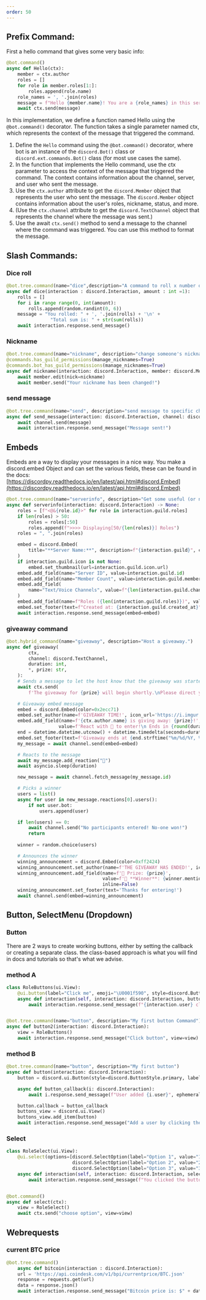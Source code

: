 ```yaml
---
order: 50
--- 
```

 ##   Prefix Command: 
First a hello command that gives some very basic info:
```py
@bot.command()
async def Hello(ctx):
    member = ctx.author
    roles = []
    for role in member.roles[1:]:
        roles.append(role.name)
    role_names = ', '.join(roles)
    message = f"Hello {member.name}! You are a {role_names} in this server."
    await ctx.send(message)
```
In this implementation, we define a function named Hello using the `@bot.command()` decorator. The function takes a single parameter named ctx, which represents the context of the message that triggered the command.

1. Define the `Hello` command using the `@bot.command()` decorator, where bot is an instance of the `discord.Bot()` class or `discord.ext.commands.Bot()` class (for most use cases the same).
2. In the function that implements the Hello command, use the ctx parameter to access the context of the message that triggered the command. The context contains information about the channel, server, and user who sent the message.
3. Use the `ctx.author` attribute to get the `discord.Member` object that represents the user who sent the message. The `discord.Member` object contains information about the user's roles, nickname, status, and more.
4. (Use the `ctx.channel` attribute to get the `discord.TextChannel` object that represents the channel where the message was sent.)
5. Use the await `ctx.send()` method to send a message to the channel where the command was triggered. You can use this method to format the message.


 ##    Slash Commands:
### Dice roll
```py
@bot.tree.command(name="dice",description="A command to roll x number of dice")
async def dice(interaction : discord.Interaction, amount : int =1):
    rolls = []
    for i in range range(0, int(amount):
        rolls.append(random.randint(0, 6))
    message = "You rolled: " + ', '.join(rolls) + '\n' +
                "Total sum is: " + str(sum(rolls))
    await interaction.response.send_message()
``` 
###  Nickname
```py
@bot.tree.command(name="nickname", description="change someone's nickname")
@commands.has_guild_permissions(manage_nicknames=True)
@commands.bot_has_guild_permissions(manage_nicknames=True)
async def nickname(interaction: discord.Interaction, member: discord.Member, nickname: str):
    await member.edit(nick=nickname)
    await member.send("Your nickname has been changed!")
```
### send message
```py
@bot.tree.command(name="send", description="send message to specific channel")
async def send_message(interaction: discord.Interaction, channel: discord.TextChannel, message: str):
    await channel.send(message)
    await interaction.response.send_message("Message sent!")
```

## Embeds
 Embeds are a way to display your messages in a nice way.
 You make a discord.embed Object and can set the various fields, these can be found in the docs: 
[https://discordpy.readthedocs.io/en/latest/api.html#discord.Embed](https://discordpy.readthedocs.io/en/latest/api.html#discord.Embed)

```py
@bot.tree.command(name="serverinfo", description="Get some useful (or not) information about the server.")
async def serverinfo(interaction: discord.Interaction) -> None:
    roles = [f"<@&{role.id}>" for role in interaction.guild.roles]
    if len(roles) > 50:
        roles = roles[:50]
        roles.append(f">>>> Displaying[50/{len(roles)}] Roles")
    roles = ", ".join(roles)

    embed = discord.Embed(
        title="**Server Name:**", description=f"{interaction.guild}", color=0x9C84EF
    )
    if interaction.guild.icon is not None:
        embed.set_thumbnail(url=interaction.guild.icon.url)
    embed.add_field(name="Server ID", value=interaction.guild.id)
    embed.add_field(name="Member Count", value=interaction.guild.member_count)
    embed.add_field(
        name="Text/Voice Channels", value=f"{len(interaction.guild.channels)}"
    )
    embed.add_field(name=f"Roles ({len(interaction.guild.roles)})", value=roles)
    embed.set_footer(text=f"Created at: {interaction.guild.created_at}")
    await interaction.response.send_message(embed=embed)
```

### giveaway command
```py
@bot.hybrid_command(name="giveaway", description="Host a giveaway.")
async def giveaway(
        ctx,
        channel: discord.TextChannel,
        duration: int,
        *, prize: str,
    ):
    # Sends a message to let the host know that the giveaway was started properly
    await ctx.send(
        f'The giveaway for {prize} will begin shortly.\nPlease direct your attention to {channel.mention}, this giveaway will end in {duration} seconds.')

    # Giveaway embed message
    embed = discord.Embed(color=0x2ecc71)
    embed.set_author(name=f'GIVEAWAY TIME!', icon_url='https://i.imgur.com/VaX0pfM.png')
    embed.add_field(name=f'{ctx.author.name} is giving away: {prize}!',
                   value=f'React with 🎉 to enter!\n Ends in {round(duration / 60, 2)} minutes!', inline=False)
    end = datetime.datetime.utcnow() + datetime.timedelta(seconds=duration)
    embed.set_footer(text=f'Giveaway ends at {end.strftime("%m/%d/%Y, %H:%M")} UTC!')
    my_message = await channel.send(embed=embed)

    # Reacts to the message
    await my_message.add_reaction("🎉")
    await asyncio.sleep(duration)

    new_message = await channel.fetch_message(my_message.id)

    # Picks a winner
    users = list()
    async for user in new_message.reactions[0].users():
        if not user.bot:
            users.append(user)

    if len(users) == 0:
        await channel.send("No participants entered! No-one won!")
        return
    
    winner = random.choice(users)

    # Announces the winner
    winning_announcement = discord.Embed(color=0xff2424)
    winning_announcement.set_author(name=f'THE GIVEAWAY HAS ENDED!', icon_url='https://i.imgur.com/DDric14.png')
    winning_announcement.add_field(name=f'🎉 Prize: {prize}',
                                   value=f'🥳 **Winner**: {winner.mention}\n 🎫 **Number of Entrants**: {len(users)}',
                                   inline=False)
    winning_announcement.set_footer(text='Thanks for entering!')
    await channel.send(embed=winning_announcement)
```
    
## Button, SelectMenu (Dropdown)
### Button
There are 2 ways to create working buttons, either by setting the callback or creating a separate class. the class-based approach is what you will find in docs and tutorials so that's what we advise.
### method A
```py
class RoleButtons(ui.View):
    @ui.button(label="Click me", emoji="\U0001f590", style=discord.ButtonStyle.blurple)
    async def interaction(self, interaction: discord.Interaction, button: discord.Button):
        await interaction.response.send_message(f"{interaction.user} clicked the button")


@bot.tree.command(name="button", description="My first button Command")
async def button2(interaction: discord.Interaction):
    view = RoleButtons()
    await interaction.response.send_message("Click button", view=view)
```
### method B
```py
@bot.tree.command(name="button", description="My first button")
async def button(interaction: discord.Interaction):
    button = discord.ui.Button(style=discord.ButtonStyle.primary, label="Add a user")

    async def button_callback(i: discord.Interaction):
        await i.response.send_message(f"User added {i.user}", ephemeral=True)

    button.callback = button_callback
    buttons_view = discord.ui.View()
    buttons_view.add_item(button)
    await interaction.response.send_message("Add a user by clicking the button", view=buttons_view)
```

### Select
```py
class RoleSelect(ui.View):
    @ui.select(options=[discord.SelectOption(label="Option 1", value="1"),
                        discord.SelectOption(label="Option 2", value="2"),
                        discord.SelectOption(label="Option 3", value="3")])
    async def interaction(self, interaction: discord.Interaction, select):
        await interaction.response.send_message(f"You clicked the button {select.values}")


@bot.command()
async def select(ctx):
    view = RoleSelect()
    await ctx.send("choose option", view=view)
```
    
## Webrequests
### current BTC price
```py
@bot.tree.command()
    async def bitcoin(interaction : discord.Interaction):
    url = 'https://api.coindesk.com/v1/bpi/currentprice/BTC.json'
    response = requests.get(url)
    data = response.json()
    await interaction.response.send_message("Bitcoin price is: $" + data['bpi']['USD']['rate'])
```